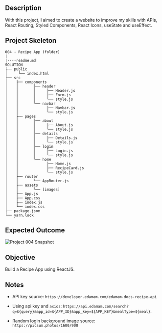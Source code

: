 ## Description

With this project, I aimed to create a website to improve my skills with APIs, React Routing, Styled Components, React Icons, useState and useEffect.

## Project Skeleton

```
004 - Recipe App (folder)
|
|----readme.md        
SOLUTION
├── public
│     └── index.html
├── src
│    ├── components
│    │       ├── header
│    │       │     ├── Header.js
│    │       │     ├── Form.js
│    │       │     └── style.js
│    │       └── navbar
│    │             ├── Navbar.js
│    │             └── style.js
│    ├── pages
│    │       ├── about
│    │       │     ├── About.js
│    │       │     └── style.js
│    │       ├── details
│    │       │     ├── Details.js
│    │       │     └── style.js
│    │       ├── login
│    │       │     ├── Login.js
│    │       │     └── style.js
│    │       └── home
│    │             ├── Home.js
│    │             ├── RecipeCard.js
│    │             └── style.js
│    ├── router
│    │       └── AppRouter.js
│    ├── assets
│    │       └── [images]
│    ├── App.js
│    ├── App.css
│    ├── index.js
│    └── index.css
├── package.json
└── yarn.lock
```

## Expected Outcome

![Project 004 Snapshot](food-search-app.gif)

## Objective

Build a Recipe App using ReactJS.

## Notes

- API key source: `https://developer.edamam.com/edamam-docs-recipe-api`

- Using api key and `axios`: `https://api.edamam.com/search?q=${query}&app_id=${APP_ID}&app_key=${APP_KEY}&mealType=${meal}`.

- Random login background image source: `https://picsum.photos/1600/900`
